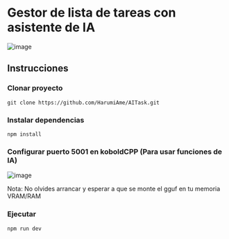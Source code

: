 # Gestor de lista de tareas con asistente de IA
![image](https://github.com/user-attachments/assets/88388541-7f90-4304-a7a6-2fdd2ecc99e5)

## Instrucciones 
### Clonar proyecto
```
git clone https://github.com/HarumiAme/AITask.git
```
### Instalar dependencias
```
npm install
```
### Configurar puerto 5001 en koboldCPP (Para usar funciones de IA)
![image](https://github.com/user-attachments/assets/26e96cc0-ca3a-4ef5-a8f5-5d6604e19b32)

Nota: No olvides arrancar y esperar a que se monte el gguf en tu memoria VRAM/RAM
### Ejecutar
```
npm run dev
```
